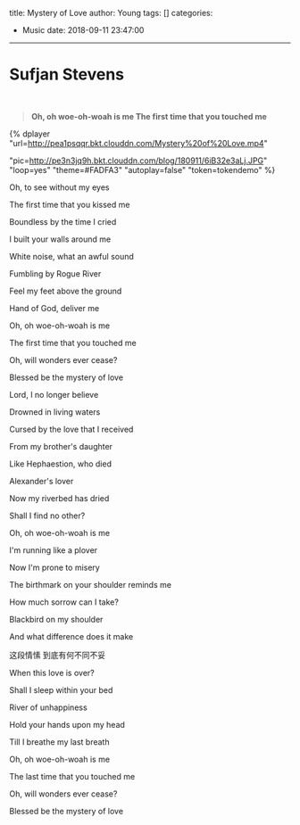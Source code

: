 title: Mystery of Love
author: Young
tags: []
categories:
  - Music
date: 2018-09-11 23:47:00
---
Sufjan Stevens
=

</br>

> **Oh, oh woe-oh-woah is me
The first time that you touched me**

{% dplayer 
"url=http://pea1psqqr.bkt.clouddn.com/Mystery%20of%20Love.mp4"

"pic=http://pe3n3jq9h.bkt.clouddn.com/blog/180911/6iB32e3aLj.JPG" 
"loop=yes" 
"theme=#FADFA3" 
"autoplay=false" 
"token=tokendemo" %}
<!--more-->


Oh, to see without my eyes

The first time that you kissed me

Boundless by the time I cried

I built your walls around me

White noise, what an awful sound

Fumbling by Rogue River

Feel my feet above the ground

Hand of God, deliver me

Oh, oh woe-oh-woah is me

The first time that you touched me

Oh, will wonders ever cease?

Blessed be the mystery of love

Lord, I no longer believe

Drowned in living waters

Cursed by the love that I received

From my brother's daughter

Like Hephaestion, who died

Alexander's lover

Now my riverbed has dried

Shall I find no other?

Oh, oh woe-oh-woah is me

I'm running like a plover

Now I'm prone to misery

The birthmark on your shoulder reminds me

How much sorrow can I take?

Blackbird on my shoulder

And what difference does it make

这段情愫 到底有何不同不妥

When this love is over?

Shall I sleep within your bed

River of unhappiness

Hold your hands upon my head

Till I breathe my last breath

Oh, oh woe-oh-woah is me

The last time that you touched me

Oh, will wonders ever cease?

Blessed be the mystery of love